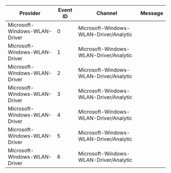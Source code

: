 Provider                       |  Event ID  |  Channel                                 |  Message
-------------------------------|------------|------------------------------------------|---------
Microsoft-Windows-WLAN-Driver  |  0         |  Microsoft-Windows-WLAN-Driver/Analytic  |
Microsoft-Windows-WLAN-Driver  |  1         |  Microsoft-Windows-WLAN-Driver/Analytic  |
Microsoft-Windows-WLAN-Driver  |  2         |  Microsoft-Windows-WLAN-Driver/Analytic  |
Microsoft-Windows-WLAN-Driver  |  3         |  Microsoft-Windows-WLAN-Driver/Analytic  |
Microsoft-Windows-WLAN-Driver  |  4         |  Microsoft-Windows-WLAN-Driver/Analytic  |
Microsoft-Windows-WLAN-Driver  |  5         |  Microsoft-Windows-WLAN-Driver/Analytic  |
Microsoft-Windows-WLAN-Driver  |  6         |  Microsoft-Windows-WLAN-Driver/Analytic  |